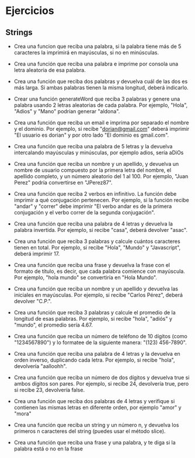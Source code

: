 # Ejercicios

## Strings

- Crea una funcion que reciba una palabra, si la palabra tiene más de 5 caracteres la imprimirá en mayúsculas, si no en minúsculas.

- Crea una función que reciba una palabra e imprime por consola una letra aleatoria de esa palabra.

- Crea una función que reciba dos palabras y devuelva cuál de las dos es más larga. Si ambas palabras tienen la misma longitud, deberá indicarlo.

- Crear una función generateWord que reciba 3 palabras y genere una palabra usando 2 letras aleatorias de cada palabra. Por ejemplo, "Hola", "Adios" y "Mano" podrían generar "aldona".

- Crea una función que reciba un email e imprima por separado el nombre y el dominio. Por ejemplo, si recibe "dorian@gmail.com" deberá imprimir "El usuario es dorian" y por otro lado "El dominio es gmail.com".

- Crea una función que reciba una palabra de 5 letras y la devuelva intercalando mayúsculas y minúsculas, por ejemplo adios, sería aDiOs

- Crea una función que reciba un nombre y un apellido, y devuelva un nombre de usuario compuesto por la primera letra del nombre, el apellido completo, y un número aleatorio del 1 al 100. Por ejemplo, "Juan Perez" podría convertirse en "JPerez87".

- Crea una función que reciba 2 verbos en infinitivo. La función debe imprimir a qué conjugación pertenecen. Por ejemplo, si la función recibe "andar" y "correr" debe imprimir "El verbo andar es de la primera conjugación y el verbo correr de la segunda conjugación".

- Crea una función que reciba una palabra de 4 letras y devuelva la palabra invertida. Por ejemplo, si recibe "casa", deberá devolver "asac".

- Crea una función que reciba 3 palabras y calcule cuántos caracteres tienen en total. Por ejemplo, si recibe "Hola", "Mundo" y "Javascript", deberá imprimir 17.

- Crea una función que reciba una frase y devuelva la frase con el formato de título, es decir, que cada palabra comience con mayúscula. Por ejemplo, "hola mundo" se convertiría en "Hola Mundo".

- Crea una función que reciba un nombre y un apellido y devuelva las iniciales en mayúsculas. Por ejemplo, si recibe "Carlos Pérez", deberá devolver "C.P.".

- Crea una función que reciba 3 palabras y calcule el promedio de la longitud de esas palabras. Por ejemplo, si recibe "hola", "adiós" y "mundo", el promedio sería 4.67.

- Crea una función que reciba un número de teléfono de 10 dígitos (como "1234567890") y lo formatee de la siguiente manera: "(123) 456-7890".

- Crea una función que reciba una palabra de 4 letras y la devuelva en orden inverso, duplicando cada letra. Por ejemplo, si recibe "hola", devolvería "aalloohh".

- Crea una función que reciba un número de dos dígitos y devuelva true si ambos dígitos son pares. Por ejemplo, si recibe 24, devolvería true, pero si recibe 23, devolvería false.

- Crea una función que reciba dos palabras de 4 letras y verifique si contienen las mismas letras en diferente orden, por ejemplo "amor" y "mora"

- Crea una función que reciba un string y un número n, y devuelva los primeros n caracteres del string (puedes usar el método slice).

- Crea una función que reciba una frase y una palabra, y te diga si la palabra está o no en la frase
